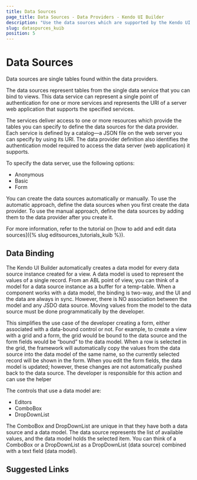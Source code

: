 ```yaml
---
title: Data Sources
page_title: Data Sources - Data Providers - Kendo UI Builder
description: "Use the data sources which are supported by the Kendo UI Builder tool for creating and managing Angular and AngularJS-based web applications."
slug: dataspurces_kuib
position: 5
---
```


# Data Sources

Data sources are single tables found within the data providers.

The data sources represent tables from the single data service that you can bind to views. This data service can represent a single point of authentication for one or more services and represents the URI of a server web application that supports the specified services.

The services deliver access to one or more resources which provide the tables you can specify to define the data sources for the data provider. Each service is defined by a catalog&mdash;a JSON file on the web server you can specify by using its URI. The data provider definition also identifies the authentication model required to access the data server (web application) it supports.

To specify the data server, use the following options:

* Anonymous
* Basic
* Form

You can create the data sources automatically or manually. To use the automatic approach, define the data sources when you first create the data provider. To use the manual approach, define the data sources by adding them to the data provider after you create it.

For more information, refer to the tutorial on [how to add and edit data sources]({% slug editsources_tutorials_kuib %}).

## Data Binding

The Kendo UI Builder automatically creates a data model for every data source instance created for a view. A data model is used to represent the values of a single record. From an ABL point of view, you can think of a model for a data source instance as a buffer for a temp-table. When a component works with a data model, the binding is two-way, and the UI and the data are always in sync. However, there is NO association between the model and any JSDO data source. Moving values from the model to the data source must be done programmatically by the developer.

This simplifies the use case of the developer creating a form, either associated with a data-bound control or not. For example, to create a view with a grid and a form, the grid would be bound to the data source and the form fields would be “bound” to the data model. When a row is selected in the grid, the framework will automatically copy the values from the data source into the data model of the same name, so the currently selected record will be shown in the form. When you edit the form fields, the data model is updated; however, these changes are not automatically pushed back to the data source. The developer is responsible for this action and can use the helper

The controls that use a data model are:
* Editors
* ComboBox
* DropDownList

The ComboBox and DropDownList are unique in that they have both a data source and a data model. The data source represents the list of available values, and the data model holds the selected item. You can think of a ComboBox or a DropDownList as a DropDownList (data source) combined with a text field (data model).

## Suggested Links

